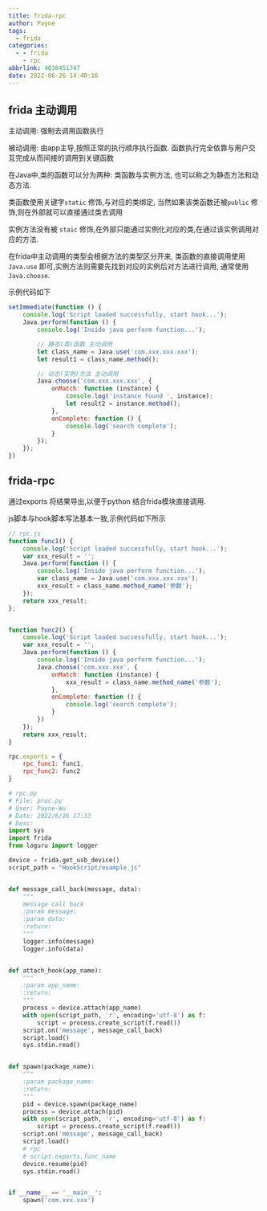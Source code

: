 ```yaml
---
title: frida-rpc
author: Payne
tags:
  - frida
categories:
  - - frida
    - rpc
abbrlink: 4038451747
date: 2022-06-26 14:40:16
---
```


## frida 主动调用

主动调用: 强制去调用函数执行

被动调用: 由app主导,按照正常的执行顺序执行函数. 函数执行完全依靠与用户交互完成从而间接的调用到关键函数

在Java中,类的函数可以分为两种: 类函数与实例方法, 也可以称之为静态方法和动态方法.

类函数使用关键字`static` 修饰,与对应的类绑定, 当然如果该类函数还被`public` 修饰,则在外部就可以直接通过类去调用

实例方法没有被 `staic` 修饰,在外部只能通过实例化对应的类,在通过该实例调用对应的方法.

在frida中主动调用的类型会根据方法的类型区分开来, 类函数的直接调用使用`Java.use` 即可,实例方法则需要先找到对应的实例后对方法进行调用, 通常使用`Java.choose`.

示例代码如下

```js
setImmediate(function () {
    console.log('Script loaded successfully, start hook...');
    Java.perform(function () {
        console.log('Inside java perform function...');

        // 静态(类)函数 主动调用
        let class_name = Java.use('com.xxx.xxx.xxx');
        let result1 = class_name.method();

        // 动态(实例)方法 主动调用
        Java.choose('com.xxx.xxx.xxx', {
            onMatch: function (instance) {
                console.log('instance found ', instance);
                let result2 = instance.method();
            },
            onComplete: function () {
                console.log('search complete');
            }
        });
    });
})
```

## frida-rpc

通过exports 将结果导出,以便于python 结合frida模块直接调用.

js脚本与hook脚本写法基本一致,示例代码如下所示

```js
// rpc.js
function func1() {
    console.log('Script loaded successfully, start hook...');
    var xxx_result = '';
    Java.perform(function () {
        console.log('Inside java perform function...');
        var class_name = Java.use('com.xxx.xxx.xxx');
        xxx_result = class_name.method_name('参数');
    });
    return xxx_result;
};


function func2() {
    console.log('Script loaded successfully, start hook...');
    var xxx_result = '';
    Java.perform(function () {
        console.log('Inside java perform function...');
        Java.choose('com.xxx.xxx', {
            onMatch: function (instance) {
                xxx_result = class_name.method_name('参数');
            },
            onComplete: function () {
                console.log('search complete');
            }
        })
    });
    return xxx_result;
}

rpc.exports = {
    rpc_func1: func1,
    rpc_func2: func2
}
```

```python
# rpc.py
# File: proc.py
# User: Payne-Wu
# Date: 2022/6/26 17:33
# Desc:
import sys
import frida
from loguru import logger

device = frida.get_usb_device()
script_path = "HookScript/example.js"


def message_call_back(message, data):
    """
    message call back
    :param message:
    :param data:
    :return:
    """
    logger.info(message)
    logger.info(data)


def attach_hook(app_name):
    """
    :param app_name:
    :return:
    """
    process = device.attach(app_name)
    with open(script_path, 'r', encoding='utf-8') as f:
        script = process.create_script(f.read())
    script.on('message', message_call_back)
    script.load()
    sys.stdin.read()


def spawn(package_name):
    """
    :param package_name:
    :return:
    """
    pid = device.spawn(package_name)
    process = device.attach(pid)
    with open(script_path, 'r', encoding='utf-8') as f:
        script = process.create_script(f.read())
    script.on('message', message_call_back)
    script.load()
    # rpc 
    # script.exports.func_name
    device.resume(pid)
    sys.stdin.read()


if __name__ == '__main__':
    spawn('com.xxx.xxx')
```

